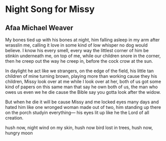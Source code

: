 # Night Song for Missy
## Afaa Michael Weaver
My bones tied up with his bones at night,
him falling asleep in my arm after wrasslin me,
calling it love in some kind of low whisper
no dog would believe. I know his every smell,
every way the littlest corner of him be stinkin
underneath me, on top of me, while our children
snore in the corner, then he creep out the way
he creep in, before the cock crow at the sun.

In daylight he act like we strangers, on the edge
of the field, his little tan children of mine turning
brown, playing more than working cause they his
children, Missy look over at me while I look
over at her, both of us got some kind of papers
on this same man that say he own both of us,
the man who owes us even we he die cause
the Bible say you gotta look after the widow.

But when he die it will be cause Missy and me
locked eyes many days and hated him like one
wronged woman made out of two, him standing
up there on the porch studyin everything—
his eyes lit up like he the Lord of all creation.

hush now, night wind on my skin, hush now
bird lost in trees, hush now, hungry moon